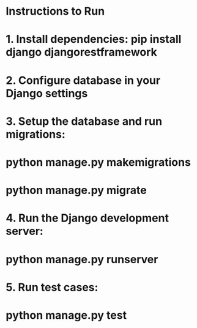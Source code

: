 # Instructions to Run
# 1. Install dependencies: pip install django djangorestframework
# 2. Configure database in your Django settings
# 3. Setup the database and run migrations:
#    python manage.py makemigrations
#    python manage.py migrate
# 4. Run the Django development server:
#    python manage.py runserver
# 5. Run test cases:
#    python manage.py test
